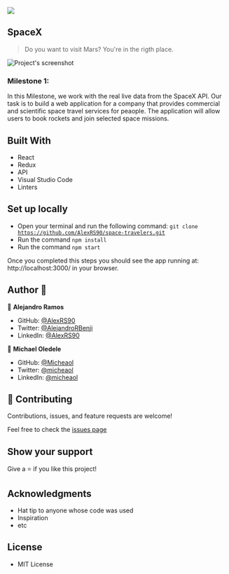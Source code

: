 ![](https://img.shields.io/badge/Microverse-blueviolet)

## SpaceX

> Do you want to visit Mars? You're in the rigth place.

![Project's screenshot](https://user-images.githubusercontent.com/88604987/146259073-a5319fd1-5547-497a-b281-6159b2e41cbc.png)

### Milestone 1:
In this Milestone, we work with the real live data from the SpaceX API. Our task is to build a web application for a company that provides commercial and scientific space travel services for peaople. The application will allow users to book rockets and join selected space missions.
 
 
## Built With

- React
- Redux
- API
- Visual Studio Code
- Linters

## Set up locally

- Open your terminal and run the following command: <code>git clone https://github.com/AlexRS90/space-travelers.git</code>
- Run the command <code>npm install</code>
- Run the command <code>npm start</code>

Once you completed this steps you should see the app running at: http://localhost:3000/ in your browser.

## Author 👤

👤 **Alejandro Ramos**

- GitHub: [@AlexRS90](https://github.com/AlexRS90)
- Twitter: [@AlejandroRBenji](https://twitter.com/AlejandroRBenji)
- LinkedIn: [@AlexRS90](https://www.linkedin.com/in/AlexRS90/)

👤 **Michael Oledele**

- GitHub: [@Micheaol](https://github.com/micheaol)
- Twitter: [@micheaol](https://twitter.com/micheaol)
- LinkedIn: [@micheaol](https://www.linkedin.com/in/micheaol/)

## 🤝 Contributing

Contributions, issues, and feature requests are welcome!

Feel free to check the [issues page](https://github.com/AlexRS90/space-travelers/issues)

## Show your support

Give a ⭐️ if you like this project!

## Acknowledgments

- Hat tip to anyone whose code was used
- Inspiration
- etc

## License

- MIT License
